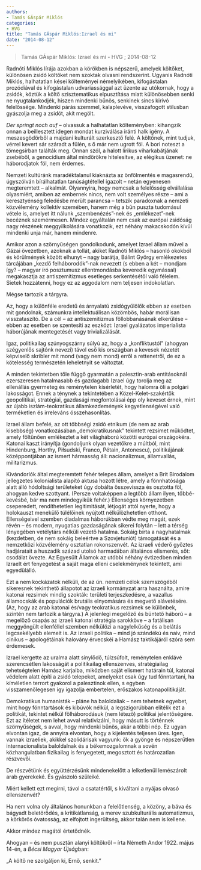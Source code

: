 ```yaml
---
authors: 
- Tamás GÁspár Miklós
categories: 
- HVG
title: "Tamás GÁspár Miklós:Izrael és mi"
date: "2014-08-12"
---
```

> Tamás GÁspár Miklós: Izrael és mi - HVG ; 2014-08-12

Radnóti Miklós lírája azokban a körökben is népszerű, amelyek költőket, különösen zsidó költőket nem szoktak olvasni rendszerint. Ugyanis Radnóti Miklós, halhatatlan kései költeményei némelyikében, kifogástalan prozódiával és kifogástalan udvariassággal azt üzente az utókornak, hogy a zsidók, köztük a költő szisztematikus elpusztítása miatt különösebben senki ne nyugtalankodjék, hiszen mindenki bűnös, senkinek sincs kirívó felelőssége. Mindenki párás szemmel, kalaplevéve, visszafogott stílusban gyászolja meg a zsidót, akit megölt.

*Der springt noch auf* – olvassuk a halhatatlan költeményben: kihangzik onnan a beillesztett idegen mondat kurziválása iránti halk igény. A meszesgödörből a majdani kulturált szerkesztő felé. A költőnek, mint tudjuk, vérrel kevert sár száradt a fülén, s ő már nem ugrott föl. A bori noteszt a tömegsírban találták meg. Onnan szól, a halott lírikus viharkabátjának zsebéből, a genocídium által mindörökre hitelesítve, az elégikus üzenet: ne háborodjatok föl, nem érdemes.

Nemzeti kultúránk maradéktalanul kiaknázta az önfölmentés e magasrendű, úgyszólván bírálhatatlan tanúságtétellel igazolt – netán egyenesen megteremtett – alkalmát. Olyannyira, hogy nemcsak a felelősség elvállalása olyasmiért, amiben az embernek nincs, nem volt személyes része – ami a keresztyénség feledésbe merült parancsa – tetszik paradoxnak a nemzeti közvélemény kollektív szemében, hanem még a bűn puszta tudomásul vétele is, amelyet itt nálunk „szembenézés”-nek és „emlékezet”-nek becéznek szemérmesen. Mindez egyáltalán nem csak az európai zsidóság nagy részének meggyilkolására vonatkozik, ezt néhány makacskodón kívül mindenki unja már, hanem mindenre.

Amikor azon a szörnyűségen gondolkodunk, amelyet Izrael állam művel a Gázai övezetben, azoknak a tollát, akiket Radnóti Miklós – hasonló okokból és körülmények között elhunyt – nagy barátja, Bálint György emlékezetes tárcájában „kezdő felháborodók”-nak nevezett (s ebben a két – mondjam így? – magyar író posztumusz ellentmondásba keveredik egymással) megakasztja az antiszemitizmus esetleges serkentésétől való félelem. Sietek hozzátenni, hogy ez az aggodalom nem teljesen indokolatlan.

Mégse tartozik a tárgyra.

Az, hogy a különféle eredetű és árnyalatú zsidógyűlölők ebben az esetben mit gondolnak, számunkra intellektuálisan közömbös, habár morálisan visszataszító. De a cél – az antiszemitizmus föllobbanásának elkerülése – ebben az esetben se szentesíti az eszközt: Izrael gyalázatos imperialista háborújának mentegetését vagy trivializálását.

Igaz, politikailag szúnyogszárny súlyú az, hogy a „konfliktustól” (ahogyan szégyenlős sajtónk nevezi) távol eső kis országban a kevesek nézetét képviselő skribler mit mond (vagy nem mond) erről a rettenetről, de ez a kötelesség természetén leheletnyit se változtat.

A minden tekintetben tőle függő gyarmatán a palesztin-arab entitásoknál ezerszeresen hatalmasabb és gazdagabb Izrael úgy torolja meg az ellenállás gyermeteg és reménytelen kísérletét, hogy halomra öli a polgári lakosságot. Ennek a ténynek a tekintetében a Közel-Kelet-szakértők geopolitikai, stratégiai, gazdasági megfontolásai épp oly keveset érnek, mint az újabb iszlám-teokratikus államkezdemények kegyetlenségével való terméketlen és irreleváns összehasonlítás.

Izrael állam befelé, az ott többségi zsidó etnikum (de nem az arab kisebbség) vonatkozásában „demokratikusnak” tekintett rezsimet működtet, amely föltűnően emlékeztet a két világháború közötti európai országokéra. Katonai kaszt irányítja (gondoljunk olyan vezetőkre a múltból, mint Hindenburg, Horthy, Piłsudski, Franco, Pétain, Antonescu), politikájának középpontjában az ismert hármasság áll: nacionalizmus, államvallás, militarizmus.

Kivándorlók által megteremtett fehér telepes állam, amelyet a Brit Birodalom jellegzetes kolonialista alapító aktusa hozott létre, amely a fönnhatósága alatt álló hódoltsági területeket úgy dobálta összevissza és osztotta föl, ahogyan kedve szottyant. (Persze voltaképpen a legtöbb állam ilyen, többé-kevésbé, bár ma nem mindegyikük fehér.) Ellenséges környezetben cseperedett, rendíthetetlen legitimitását, létjogát attól nyerte, hogy a holokauszt menekülő túlélőinek nyújtott nélkülözhetetlen otthont. Ellenségeivel szemben diadalmas háborúkban védte meg magát, ezek révén – és modern, nyugatias gazdaságának sikerei folytán – lett a térség lényegében vetélytárs nélküli vezető hatalma. Sokáig bírta a nagyhatalmak (kezdetben, de nem sokáig beleértve a Szovjetuniót) támogatását és a nemzetközi közvélemény osztatlan rokonszenvét. Az izraeli véderő győztes hadjáratait a huszadik század utolsó harmadában általános elismerés, sőt: csodálat övezte. Az Egyesült Államok az utóbbi néhány évtizedben minden Izraelt ért fenyegetést a saját maga elleni cselekménynek tekintett, ami egyedülálló.

Ezt a nem kockázatok nélküli, de az ún. nemzeti célok szemszögéből sikeresnek tekinthető állapotot az izraeli kormányzat arra használta, amire katonai rezsimek mindig szokták: területi terjeszkedésre, a vazallus államocskák és populációk brutális elnyomására és megvető alávetésére. (Az, hogy az arab katonai és/vagy teokratikus rezsimek se különbek, szintén nem tartozik a tárgyra.) A jelenlegi megelőző és büntető háború – a megelőző csapás az izraeli katonai stratégia sarokköve – a fatálisan meggyöngült ellenféllel szemben nélkülözi a nagylelkűség és a belátás legcsekélyebb elemeit is. Az izraeli politika – mind jó szándékú és naiv, mind cinikus – apologétáinak halovány érvecskéi a Hamász taktikájáról szóra sem érdemesek.

Izrael kergette az uralma alatt sínylődő, túlzsúfolt, reménytelen enklávé szerencsétlen lakosságát a politikailag ellenszenves, stratégiailag tehetségtelen Hamász karjaiba, miközben saját elismert határain túl, katonai védelem alatt építi a zsidó telepeket, amelyeket csak úgy tud fönntartani, ha kíméletlen terrort gyakorol a palesztinok ellen, s egyben visszamenőlegesen így igazolja embertelen, erőszakos katonapolitikáját.

Demokratikus humanisták – pláne ha baloldaliak – nem tehetnek egyebet, mint hogy fönntartások és kibúvók nélkül, a legszigorúbban elítélik ezt a politikát, tekintet nélkül fölháborodásuk (nem létező) politikai jelentőségére. Ezt az ítéletet nem lehet avval relativizálni, hogy másutt is történnek szörnyűségek, s avval, hogy mindenki bűnös, akár a többi nép. Ez ugyan elvontan igaz, de annyira elvontan, hogy a kijelentés teljesen üres. Igen, vannak izraeliek, akikkel szolidárisak vagyunk: ők a gyönge és népszerűtlen internacionalista baloldalnak és a békemozgalomnak a sovén közhangulatban fizikailag is fenyegetett, megosztott és határozatlan részvevői.

De részvétünk és együttérzésünk mindenekelőtt a lelketlenül lemészárolt arab gyerekeké. És gyászoló szüleiké.

Miért kellett ezt megírni, távol a csatatértől, s kiváltani a nyájas olvasó ellenszenvét?

Ha nem volna oly általános honunkban a felelőtlenség, a közöny, a báva és bágyadt beletörődés, a kritikátlanság, a merev szubkulturális automatizmus, a körkörös óvatosság, az elfojtott ingerültség, akkor talán nem is kellene.

Akkor mindez magától értetődnék.

Ahogyan – és nem pusztán alanyi költőkről – írta Németh Andor 1922. május 14-én, a *Bécsi Magyar Újság*ban:

„A költő ne szolgáljon ki, Ernő, senkit.”

